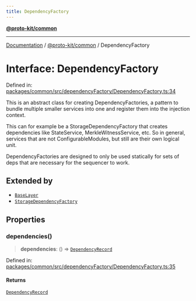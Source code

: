 ```yaml
---
title: DependencyFactory
---
```


[**@proto-kit/common**](../README.md)

***

[Documentation](../../../README.md) / [@proto-kit/common](../README.md) / DependencyFactory

# Interface: DependencyFactory

Defined in: [packages/common/src/dependencyFactory/DependencyFactory.ts:34](https://github.com/proto-kit/framework/blob/28efa802e3737fc3b77339148b307ef7246f3ef1/packages/common/src/dependencyFactory/DependencyFactory.ts#L34)

This is an abstract class for creating DependencyFactories, a pattern
to bundle multiple smaller services into one and register them into the
injection context.

This can for example be a StorageDependencyFactory that creates dependencies
like StateService, MerkleWitnessService, etc. So in general, services that
are not ConfigurableModules, but still are their own logical unit.

DependencyFactories are designed to only be used statically for sets of
deps that are necessary for the sequencer to work.

## Extended by

- [`BaseLayer`](../../sequencer/interfaces/BaseLayer.md)
- [`StorageDependencyFactory`](../../sequencer/interfaces/StorageDependencyFactory.md)

## Properties

### dependencies()

> **dependencies**: () => [`DependencyRecord`](../type-aliases/DependencyRecord.md)

Defined in: [packages/common/src/dependencyFactory/DependencyFactory.ts:35](https://github.com/proto-kit/framework/blob/28efa802e3737fc3b77339148b307ef7246f3ef1/packages/common/src/dependencyFactory/DependencyFactory.ts#L35)

#### Returns

[`DependencyRecord`](../type-aliases/DependencyRecord.md)
